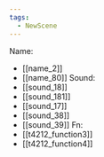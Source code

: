 ```yaml
---
tags:
  - NewScene
---
```

Name:
- [[name_2]]
- [[name_80]]
Sound:
- [[sound_18]]
- [[sound_181]]
- [[sound_17]]
- [[sound_38]]
- [[sound_39]]
Fn:
- [[t4212_function3]]
- [[t4212_function4]]
